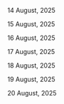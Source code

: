 14 August, 2025

15 August, 2025

16 August, 2025

17 August, 2025

18 August, 2025

19 August, 2025

20 August, 2025